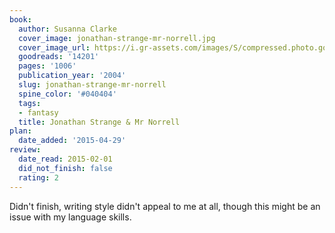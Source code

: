 ```yaml
---
book:
  author: Susanna Clarke
  cover_image: jonathan-strange-mr-norrell.jpg
  cover_image_url: https://i.gr-assets.com/images/S/compressed.photo.goodreads.com/books/1357027589l/14201._SY160_.jpg
  goodreads: '14201'
  pages: '1006'
  publication_year: '2004'
  slug: jonathan-strange-mr-norrell
  spine_color: '#040404'
  tags:
  - fantasy
  title: Jonathan Strange & Mr Norrell
plan:
  date_added: '2015-04-29'
review:
  date_read: 2015-02-01
  did_not_finish: false
  rating: 2
---
```


Didn't finish, writing style didn't appeal to me at all, though this might be an issue with my language skills.
